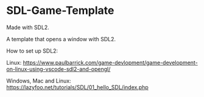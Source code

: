 # SDL-Game-Template
Made with SDL2.

A template that opens a window with SDL2.

How to set up SDL2:

Linux: https://www.paulbarrick.com/game-devlopment/game-development-on-linux-using-vscode-sdl2-and-opengl/

Windows, Mac and Linux: https://lazyfoo.net/tutorials/SDL/01_hello_SDL/index.php

